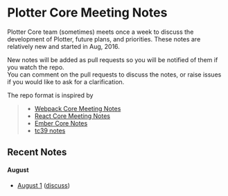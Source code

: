 # Plotter Core Meeting Notes

Plotter Core team (sometimes) meets once a week to discuss the development of Plotter, future plans, and priorities.
These notes are relatively new and started in Aug, 2016.

New notes will be added as pull requests so you will be notified of them if you watch the repo.  
You can comment on the pull requests to discuss the notes, or raise issues if you would like to ask for a clarification.

The repo format is inspired by
> * [Webpack Core Meeting Notes](https://github.com/webpack/meeting-notes/blob/master/README.md#webpack-core-meeting-notes)
> * [React Core Meeting Notes](https://github.com/reactjs/core-notes#react-core-meeting-notes)
> * [Ember Core Notes](https://github.com/emberjs/core-notes)
> * [tc39 notes](https://github.com/tc39/tc39-notes)

## Recent Notes

#### August

* [August 1](https://github.com/plotter/core-notes/blob/master/2016-08/august-01.md) ([discuss](https://github.com/plotter/core-notes/pull/1))
